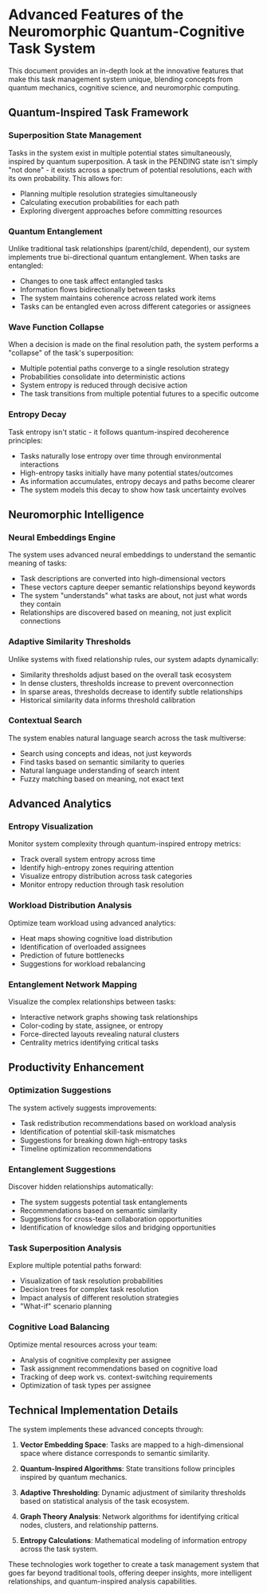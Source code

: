 # Advanced Features of the Neuromorphic Quantum-Cognitive Task System

This document provides an in-depth look at the innovative features that make this task management system unique, blending concepts from quantum mechanics, cognitive science, and neuromorphic computing.

## Quantum-Inspired Task Framework

### Superposition State Management
Tasks in the system exist in multiple potential states simultaneously, inspired by quantum superposition. A task in the PENDING state isn't simply "not done" - it exists across a spectrum of potential resolutions, each with its own probability. This allows for:

- Planning multiple resolution strategies simultaneously
- Calculating execution probabilities for each path
- Exploring divergent approaches before committing resources

### Quantum Entanglement
Unlike traditional task relationships (parent/child, dependent), our system implements true bi-directional quantum entanglement. When tasks are entangled:

- Changes to one task affect entangled tasks
- Information flows bidirectionally between tasks
- The system maintains coherence across related work items
- Tasks can be entangled even across different categories or assignees

### Wave Function Collapse
When a decision is made on the final resolution path, the system performs a "collapse" of the task's superposition:

- Multiple potential paths converge to a single resolution strategy
- Probabilities consolidate into deterministic actions
- System entropy is reduced through decisive action
- The task transitions from multiple potential futures to a specific outcome

### Entropy Decay
Task entropy isn't static - it follows quantum-inspired decoherence principles:

- Tasks naturally lose entropy over time through environmental interactions
- High-entropy tasks initially have many potential states/outcomes
- As information accumulates, entropy decays and paths become clearer
- The system models this decay to show how task uncertainty evolves

## Neuromorphic Intelligence

### Neural Embeddings Engine
The system uses advanced neural embeddings to understand the semantic meaning of tasks:

- Task descriptions are converted into high-dimensional vectors
- These vectors capture deeper semantic relationships beyond keywords
- The system "understands" what tasks are about, not just what words they contain
- Relationships are discovered based on meaning, not just explicit connections

### Adaptive Similarity Thresholds
Unlike systems with fixed relationship rules, our system adapts dynamically:

- Similarity thresholds adjust based on the overall task ecosystem
- In dense clusters, thresholds increase to prevent overconnection
- In sparse areas, thresholds decrease to identify subtle relationships
- Historical similarity data informs threshold calibration

### Contextual Search
The system enables natural language search across the task multiverse:

- Search using concepts and ideas, not just keywords
- Find tasks based on semantic similarity to queries
- Natural language understanding of search intent
- Fuzzy matching based on meaning, not exact text

## Advanced Analytics

### Entropy Visualization
Monitor system complexity through quantum-inspired entropy metrics:

- Track overall system entropy across time
- Identify high-entropy zones requiring attention
- Visualize entropy distribution across task categories
- Monitor entropy reduction through task resolution

### Workload Distribution Analysis
Optimize team workload using advanced analytics:

- Heat maps showing cognitive load distribution
- Identification of overloaded assignees
- Prediction of future bottlenecks
- Suggestions for workload rebalancing

### Entanglement Network Mapping
Visualize the complex relationships between tasks:

- Interactive network graphs showing task relationships
- Color-coding by state, assignee, or entropy
- Force-directed layouts revealing natural clusters
- Centrality metrics identifying critical tasks

## Productivity Enhancement

### Optimization Suggestions
The system actively suggests improvements:

- Task redistribution recommendations based on workload analysis
- Identification of potential skill-task mismatches
- Suggestions for breaking down high-entropy tasks
- Timeline optimization recommendations

### Entanglement Suggestions
Discover hidden relationships automatically:

- The system suggests potential task entanglements
- Recommendations based on semantic similarity
- Suggestions for cross-team collaboration opportunities
- Identification of knowledge silos and bridging opportunities

### Task Superposition Analysis
Explore multiple potential paths forward:

- Visualization of task resolution probabilities
- Decision trees for complex task resolution
- Impact analysis of different resolution strategies
- "What-if" scenario planning

### Cognitive Load Balancing
Optimize mental resources across your team:

- Analysis of cognitive complexity per assignee
- Task assignment recommendations based on cognitive load
- Tracking of deep work vs. context-switching requirements
- Optimization of task types per assignee

## Technical Implementation Details

The system implements these advanced concepts through:

1. **Vector Embedding Space**: Tasks are mapped to a high-dimensional space where distance corresponds to semantic similarity.

2. **Quantum-Inspired Algorithms**: State transitions follow principles inspired by quantum mechanics.

3. **Adaptive Thresholding**: Dynamic adjustment of similarity thresholds based on statistical analysis of the task ecosystem.

4. **Graph Theory Analysis**: Network algorithms for identifying critical nodes, clusters, and relationship patterns.

5. **Entropy Calculations**: Mathematical modeling of information entropy across the task system.

These technologies work together to create a task management system that goes far beyond traditional tools, offering deeper insights, more intelligent relationships, and quantum-inspired analysis capabilities.